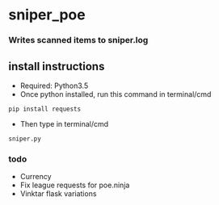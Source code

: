 # sniper_poe
### Writes scanned items to sniper.log

## install instructions
- Required: Python3.5
- Once python installed, run this command in terminal/cmd
```
pip install requests
```
- Then type in terminal/cmd
```
sniper.py
```

### todo
- Currency
- Fix league requests for poe.ninja
- Vinktar flask variations
